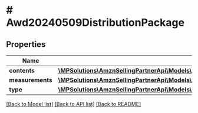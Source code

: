 # # Awd20240509DistributionPackage

## Properties

Name | Type | Description | Notes
------------ | ------------- | ------------- | -------------
**contents** | [**\MPSolutions\AmznSellingPartnerApi\Models\Awd20240509\Awd20240509DistributionPackageContents**](Awd20240509DistributionPackageContents.md) |  |
**measurements** | [**\MPSolutions\AmznSellingPartnerApi\Models\Awd20240509\Awd20240509MeasurementData**](Awd20240509MeasurementData.md) |  |
**type** | [**\MPSolutions\AmznSellingPartnerApi\Models\Awd20240509\Awd20240509DistributionPackageType**](Awd20240509DistributionPackageType.md) |  |

[[Back to Model list]](../../README.md#models) [[Back to API list]](../../README.md#endpoints) [[Back to README]](../../README.md)
